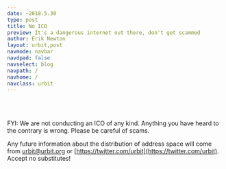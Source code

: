 ```yaml
---
date: ~2018.5.30
type: post
title: No ICO
preview: It's a dangerous internet out there, don't get scammed
author: Erik Newton
layout: urbit,post
navmode: navbar
navdpad: false
navselect: blog
navpath: /
navhome: /
navclass: urbit
---
```

<br /><br />

FYI: We are not conducting an ICO of any kind. Anything you have heard to the contrary is wrong. Please be careful of scams.

Any future information about the distribution of address space will come from urbit@urbit.org or [https://twitter.com/urbit](https://twitter.com/urbit). Accept no substitutes!
